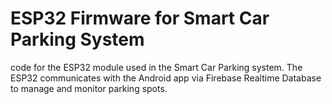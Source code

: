 # ESP32 Firmware for Smart Car Parking System

code for the ESP32 module used in the Smart Car Parking system. The ESP32 communicates with the Android app via Firebase Realtime Database to manage and monitor parking spots.
